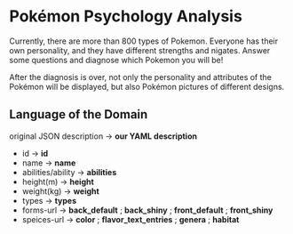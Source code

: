 # Pokémon Psychology Analysis
Currently, there are more than 800 types of Pokemon.
Everyone has their own personality, and they have different strengths and nigates. Answer some questions and diagnose which Pokemon you will be!

After the diagnosis is over, not only the personality and attributes of the Pokémon will be displayed, but also Pokémon pictures of different designs.

## Language of the Domain
original JSON description -> **our YAML description**

- id -> **id**
- name -> **name**
- abilities/ability -> **abilities**
- height(m) -> **height**
- weight(kg) -> **weight**
- types -> **types**
- forms-url -> **back_default** ; **back_shiny** ; **front_default** ; **front_shiny**
- speices-url -> **color** ; **flavor_text_entries** ; **genera** ; **habitat**

